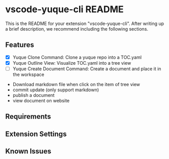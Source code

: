 # vscode-yuque-cli README

This is the README for your extension "vscode-yuque-cli". After writing up a brief description, we recommend including the following sections.

## Features

* [x] Yuque Clone Command: Clone a yuque repo into a TOC.yaml
* [x] Yuque Outline View: Visualize TOC.yaml into a tree view
* [ ] Yuque Create Document Command: Create a document and place it in the workspace
* Download markdown file when click on the item of tree view
* commit update (only support markdown)
* publish a document
* view document on website

## Requirements

## Extension Settings

## Known Issues

